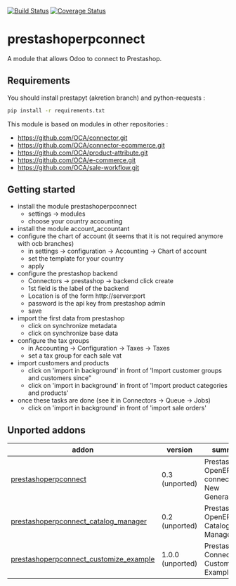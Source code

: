 [![Build Status](https://travis-ci.org/OCA/connector-prestashop.svg?branch=9.0)](https://travis-ci.org/OCA/connector-prestashop)
[![Coverage Status](https://coveralls.io/repos/OCA/connector-prestashop/badge.png?branch=9.0)](https://coveralls.io/r/OCA/connector-prestashop?branch=9.0)

prestashoperpconnect
====================

A module that allows Odoo to connect to Prestashop.

Requirements
------------

You should install prestapyt (akretion branch) and python-requests :

```bash
pip install -r requirements.txt
```

This module is based on modules in other repositories :
- https://github.com/OCA/connector.git
- https://github.com/OCA/connector-ecommerce.git
- https://github.com/OCA/product-attribute.git
- https://github.com/OCA/e-commerce.git
- https://github.com/OCA/sale-workflow.git
 

Getting started
---------------

- install the module prestashoperpconnect
  - settings -> modules
  - choose your country accounting
- install the module  account_accountant 
- configure the chart of account (it seems that it is not required anymore with ocb branches)
  - in settings -> configuration -> Accounting -> Chart of account
  - set the template for your country
  - apply
- configure the prestashop backend
  - Connectors -> prestashop -> backend click create
  - 1st field is the label of the backend
  - Location is of the form http://server:port
  - password is the api key from prestashop admin
  - save
- import the first data from prestashop
  - click on synchronize metadata
  - click on synchronize base data
- configure the tax groups
  - in Accounting -> Configuration -> Taxes -> Taxes
  - set a tax group for each sale vat
- import customers and products
  - click on 'import in background' in front of 'Import customer groups and customers since"
  - click on 'import in background' in front of 'Import product categories and products'
- once these tasks are done (see it in Connectors -> Queue -> Jobs)
  - click on 'import in background' in front of 'import sale orders'


[//]: # (addons)
Unported addons
---------------
addon | version | summary
--- | --- | ---
[prestashoperpconnect](prestashoperpconnect/) | 0.3 (unported) | Prestashop-OpenERP connector New Generation
[prestashoperpconnect_catalog_manager](prestashoperpconnect_catalog_manager/) | 0.2 (unported) | Prestashop-OpenERP Catalog Manager
[prestashoperpconnect_customize_example](prestashoperpconnect_customize_example/) | 1.0.0 (unported) | Prestashop Connector Customization Example

[//]: # (end addons)
